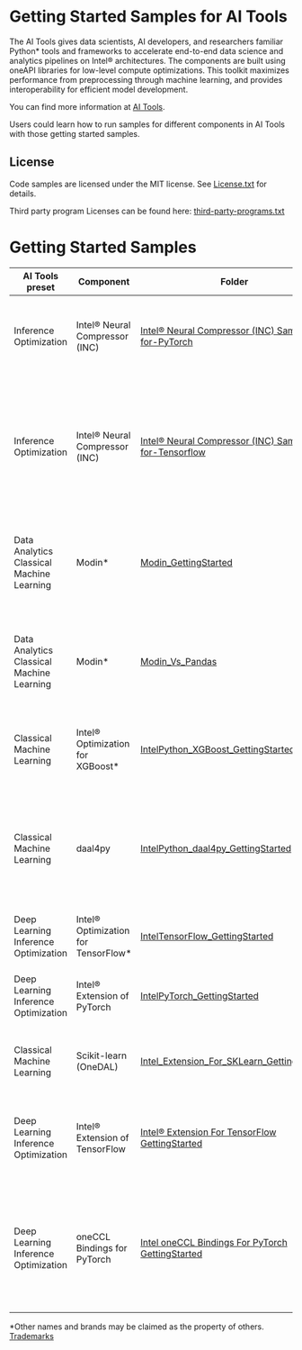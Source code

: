 # Getting Started Samples for AI Tools

The AI Tools gives data scientists, AI developers, and researchers familiar Python* tools and frameworks to accelerate end-to-end data science and analytics pipelines on Intel® architectures. The components are built using oneAPI libraries for low-level compute optimizations. This toolkit maximizes performance from preprocessing through machine learning, and provides interoperability for efficient model development.

You can find more information at [ AI Tools](https://software.intel.com/content/www/us/en/develop/tools/oneapi/ai-analytics-toolkit.html).

Users could learn how to run samples for different components in AI Tools with those getting started samples.

## License
Code samples are licensed under the MIT license. See
[License.txt](https://github.com/oneapi-src/oneAPI-samples/blob/master/License.txt) for details.

Third party program Licenses can be found here: [third-party-programs.txt](https://github.com/oneapi-src/oneAPI-samples/blob/master/third-party-programs.txt)

# Getting Started Samples

|AI Tools preset | Component      | Folder                                             | Description
|--------------------------| --------- | ------------------------------------------------ | -
|Inference Optimization| Intel® Neural Compressor (INC) | [Intel® Neural Compressor (INC) Sample-for-PyTorch](INC-Quantization-Sample-for-PyTorch)                     | Performs INT8 quantization on a Hugging Face BERT model.
|Inference Optimization| Intel® Neural Compressor (INC) | [Intel® Neural Compressor (INC) Sample-for-Tensorflow](INC-Sample-for-Tensorflow)                     | Quantizes a FP32 model into INT8 by Intel® Neural Compressor (INC) and compares the performance between FP32 and INT8.
|Data Analytics <br/> Classical Machine Learning  | Modin* | [Modin_GettingStarted](Modin_GettingStarted)                     | Run Modin*-accelerated Pandas functions and note the performance gain.
|Data Analytics <br/> Classical Machine Learning | Modin* |[Modin_Vs_Pandas](Modin_Vs_Pandas)| Compares the performance of Intel® Distribution of Modin* and the performance of Pandas.
|Classical Machine Learning| Intel® Optimization for XGBoost* | [IntelPython_XGBoost_GettingStarted](IntelPython_XGBoost_GettingStarted)                     | Set up and trains an XGBoost* model on datasets for prediction.
|Classical Machine Learning| daal4py | [IntelPython_daal4py_GettingStarted](IntelPython_daal4py_GettingStarted)                     | Batch linear regression using the Python API package daal4py from oneAPI Data Analytics Library (oneDAL).
|Deep Learning <br/> Inference Optimization| Intel® Optimization for TensorFlow* | [IntelTensorFlow_GettingStarted](IntelTensorFlow_GettingStarted)               | A simple training example for TensorFlow.
|Deep Learning <br/> Inference Optimization|Intel® Extension of PyTorch | [IntelPyTorch_GettingStarted](https://github.com/intel/intel-extension-for-pytorch/tree/main/examples/cpu/inference/python/jupyter-notebooks)| A simple training example for Intel® Extension of PyTorch.
|Classical Machine Learning| Scikit-learn (OneDAL) | [Intel_Extension_For_SKLearn_GettingStarted](Intel_Extension_For_SKLearn_GettingStarted) | Speed up a scikit-learn application using Intel oneDAL.
|Deep Learning <br/> Inference Optimization|Intel® Extension of TensorFlow | [Intel® Extension For TensorFlow GettingStarted](Intel_Extension_For_TensorFlow_GettingStarted)         | Guides users how to run a TensorFlow inference workload on both GPU and CPU.
|Deep Learning Inference Optimization|oneCCL Bindings for PyTorch | [Intel oneCCL Bindings For PyTorch GettingStarted](Intel_oneCCL_Bindings_For_PyTorch_GettingStarted)         | Guides users through the process of running a simple PyTorch* distributed workload on both GPU and CPU. |

*Other names and brands may be claimed as the property of others. [Trademarks](https://www.intel.com/content/www/us/en/legal/trademarks.html)
